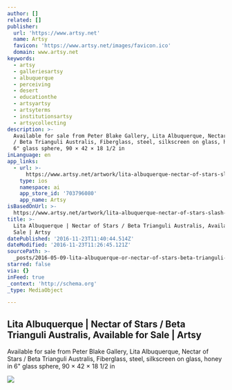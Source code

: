 ```yaml
---
author: []
related: []
publisher:
  url: 'https://www.artsy.net'
  name: Artsy
  favicon: 'https://www.artsy.net/images/favicon.ico'
  domain: www.artsy.net
keywords:
  - artsy
  - galleriesartsy
  - albuquerque
  - perceiving
  - desert
  - educationthe
  - artsyartsy
  - artsyterms
  - institutionsartsy
  - artsycollecting
description: >-
  Available for sale from Peter Blake Gallery, Lita Albuquerque, Nectar of Stars
  / Beta Trianguli Australis, Fiberglass, steel, silkscreen on glass, honey in
  6" glass sphere, 90 × 42 × 18 1/2 in
inLanguage: en
app_links:
  - url: >-
      https://www.artsy.net/artwork/lita-albuquerque-nectar-of-stars-slash-beta-trianguli-australis
    type: ios
    namespace: ai
    app_store_id: '703796080'
    app_name: Artsy
isBasedOnUrl: >-
  https://www.artsy.net/artwork/lita-albuquerque-nectar-of-stars-slash-beta-trianguli-australis
title: >-
  Lita Albuquerque | Nectar of Stars / Beta Trianguli Australis, Available for
  Sale | Artsy
datePublished: '2016-11-23T11:40:44.514Z'
dateModified: '2016-11-23T11:26:45.121Z'
sourcePath: >-
  _posts/2016-05-09-lita-albuquerque-or-nectar-of-stars-beta-trianguli-australi.md
starred: false
via: {}
inFeed: true
_context: 'http://schema.org'
_type: MediaObject

---
```

<article style=""><h1>Lita Albuquerque | Nectar of Stars / Beta Trianguli Australis, Available for Sale | Artsy</h1><p>Available for sale from Peter Blake Gallery, Lita Albuquerque, Nectar of Stars / Beta Trianguli Australis, Fiberglass, steel, silkscreen on glass, honey in 6" glass sphere, 90 × 42 × 18 1/2 in</p><img src="https://d32dm0rphc51dk.cloudfront.net/0lXcSsfEUKRtO3DpIzsgRg/large.jpg" /></article>